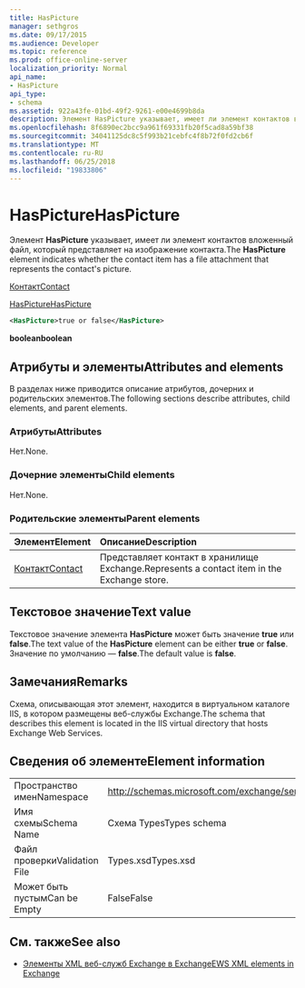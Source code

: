 ```yaml
---
title: HasPicture
manager: sethgros
ms.date: 09/17/2015
ms.audience: Developer
ms.topic: reference
ms.prod: office-online-server
localization_priority: Normal
api_name:
- HasPicture
api_type:
- schema
ms.assetid: 922a43fe-01bd-49f2-9261-e00e4699b8da
description: Элемент HasPicture указывает, имеет ли элемент контактов вложенный файл, который представляет на изображение контакта.
ms.openlocfilehash: 8f6890ec2bcc9a961f69331fb20f5cad8a59bf38
ms.sourcegitcommit: 34041125dc8c5f993b21cebfc4f8b72f0fd2cb6f
ms.translationtype: MT
ms.contentlocale: ru-RU
ms.lasthandoff: 06/25/2018
ms.locfileid: "19833806"
---
```

# <a name="haspicture"></a><span data-ttu-id="8c7e9-103">HasPicture</span><span class="sxs-lookup"><span data-stu-id="8c7e9-103">HasPicture</span></span>

<span data-ttu-id="8c7e9-104">Элемент **HasPicture** указывает, имеет ли элемент контактов вложенный файл, который представляет на изображение контакта.</span><span class="sxs-lookup"><span data-stu-id="8c7e9-104">The **HasPicture** element indicates whether the contact item has a file attachment that represents the contact's picture.</span></span> 
  
[<span data-ttu-id="8c7e9-105">Контакт</span><span class="sxs-lookup"><span data-stu-id="8c7e9-105">Contact</span></span>](contact.md)
  
[<span data-ttu-id="8c7e9-106">HasPicture</span><span class="sxs-lookup"><span data-stu-id="8c7e9-106">HasPicture</span></span>](haspicture.md)
  
```xml
<HasPicture>true or false</HasPicture>
```

 <span data-ttu-id="8c7e9-107">**boolean**</span><span class="sxs-lookup"><span data-stu-id="8c7e9-107">**boolean**</span></span>
## <a name="attributes-and-elements"></a><span data-ttu-id="8c7e9-108">Атрибуты и элементы</span><span class="sxs-lookup"><span data-stu-id="8c7e9-108">Attributes and elements</span></span>

<span data-ttu-id="8c7e9-109">В разделах ниже приводится описание атрибутов, дочерних и родительских элементов.</span><span class="sxs-lookup"><span data-stu-id="8c7e9-109">The following sections describe attributes, child elements, and parent elements.</span></span>
  
### <a name="attributes"></a><span data-ttu-id="8c7e9-110">Атрибуты</span><span class="sxs-lookup"><span data-stu-id="8c7e9-110">Attributes</span></span>

<span data-ttu-id="8c7e9-111">Нет.</span><span class="sxs-lookup"><span data-stu-id="8c7e9-111">None.</span></span>
  
### <a name="child-elements"></a><span data-ttu-id="8c7e9-112">Дочерние элементы</span><span class="sxs-lookup"><span data-stu-id="8c7e9-112">Child elements</span></span>

<span data-ttu-id="8c7e9-113">Нет.</span><span class="sxs-lookup"><span data-stu-id="8c7e9-113">None.</span></span>
  
### <a name="parent-elements"></a><span data-ttu-id="8c7e9-114">Родительские элементы</span><span class="sxs-lookup"><span data-stu-id="8c7e9-114">Parent elements</span></span>

|<span data-ttu-id="8c7e9-115">**Элемент**</span><span class="sxs-lookup"><span data-stu-id="8c7e9-115">**Element**</span></span>|<span data-ttu-id="8c7e9-116">**Описание**</span><span class="sxs-lookup"><span data-stu-id="8c7e9-116">**Description**</span></span>|
|:-----|:-----|
|[<span data-ttu-id="8c7e9-117">Контакт</span><span class="sxs-lookup"><span data-stu-id="8c7e9-117">Contact</span></span>](contact.md) <br/> |<span data-ttu-id="8c7e9-118">Представляет контакт в хранилище Exchange.</span><span class="sxs-lookup"><span data-stu-id="8c7e9-118">Represents a contact item in the Exchange store.</span></span>  <br/> |
   
## <a name="text-value"></a><span data-ttu-id="8c7e9-119">Текстовое значение</span><span class="sxs-lookup"><span data-stu-id="8c7e9-119">Text value</span></span>

<span data-ttu-id="8c7e9-120">Текстовое значение элемента **HasPicture** может быть значение **true** или **false**.</span><span class="sxs-lookup"><span data-stu-id="8c7e9-120">The text value of the **HasPicture** element can be either **true** or **false**.</span></span> <span data-ttu-id="8c7e9-121">Значение по умолчанию — **false**.</span><span class="sxs-lookup"><span data-stu-id="8c7e9-121">The default value is **false**.</span></span>
  
## <a name="remarks"></a><span data-ttu-id="8c7e9-122">Замечания</span><span class="sxs-lookup"><span data-stu-id="8c7e9-122">Remarks</span></span>

<span data-ttu-id="8c7e9-123">Схема, описывающая этот элемент, находится в виртуальном каталоге IIS, в котором размещены веб-службы Exchange.</span><span class="sxs-lookup"><span data-stu-id="8c7e9-123">The schema that describes this element is located in the IIS virtual directory that hosts Exchange Web Services.</span></span>
  
## <a name="element-information"></a><span data-ttu-id="8c7e9-124">Сведения об элементе</span><span class="sxs-lookup"><span data-stu-id="8c7e9-124">Element information</span></span>

|||
|:-----|:-----|
|<span data-ttu-id="8c7e9-125">Пространство имен</span><span class="sxs-lookup"><span data-stu-id="8c7e9-125">Namespace</span></span>  <br/> |http://schemas.microsoft.com/exchange/services/2006/types  <br/> |
|<span data-ttu-id="8c7e9-126">Имя схемы</span><span class="sxs-lookup"><span data-stu-id="8c7e9-126">Schema Name</span></span>  <br/> |<span data-ttu-id="8c7e9-127">Схема Types</span><span class="sxs-lookup"><span data-stu-id="8c7e9-127">Types schema</span></span>  <br/> |
|<span data-ttu-id="8c7e9-128">Файл проверки</span><span class="sxs-lookup"><span data-stu-id="8c7e9-128">Validation File</span></span>  <br/> |<span data-ttu-id="8c7e9-129">Types.xsd</span><span class="sxs-lookup"><span data-stu-id="8c7e9-129">Types.xsd</span></span>  <br/> |
|<span data-ttu-id="8c7e9-130">Может быть пустым</span><span class="sxs-lookup"><span data-stu-id="8c7e9-130">Can be Empty</span></span>  <br/> |<span data-ttu-id="8c7e9-131">False</span><span class="sxs-lookup"><span data-stu-id="8c7e9-131">False</span></span>  <br/> |
   
## <a name="see-also"></a><span data-ttu-id="8c7e9-132">См. также</span><span class="sxs-lookup"><span data-stu-id="8c7e9-132">See also</span></span>



- [<span data-ttu-id="8c7e9-133">Элементы XML веб-служб Exchange в Exchange</span><span class="sxs-lookup"><span data-stu-id="8c7e9-133">EWS XML elements in Exchange</span></span>](ews-xml-elements-in-exchange.md)

